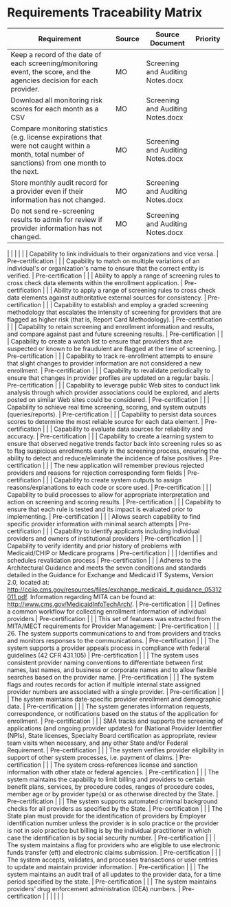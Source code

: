 # Requirements Traceability Matrix

| Requirement | Source |  Source Document | Priority |
| ----------  | ------ | --------- | ---------- |
| Keep a record of the date of each screening/monitoring event, the score, and the agencies decision for each provider.  | MO | Screening and Auditing Notes.docx | |
| Download all monitoring risk scores for each month as a CSV | MO | Screening and Auditing Notes.docx | |
| Compare monitoring statistics (e.g. license expirations that were not caught within a month, total  number of sanctions) from one month to the next. | MO | Screening and Auditing Notes.docx | |
| Store monthly audit record for a provider even if their information has not changed. | MO | Screening and Auditing Notes.docx | |
| Do not send re-screening results to admin for review if provider information has not changed. | MO | Screening and Auditing Notes.docx | |
| 
|  |  |   |
| Capability to link individuals to their organizations and vice versa. | Pre-certification |  |
| Capability to match on multiple variations of an individual's or organization's name to ensure that the correct entity is verified. | Pre-certification |  |
| Ability to apply a range of screening rules to cross check data elements within the enrollment application. | Pre-certification |  |
| Ability to apply a range of screening rules to cross check data elements against authoritative external sources for consistency. | Pre-certification |  |
| Capability to establish and employ a graded screening methodology that escalates the intensity of screening for providers that are flagged as higher risk (that is, Report Card Methodology). | Pre-certification |  |
| Capability to retain screening and enrollment information and results, and compare against past and future screening results. | Pre-certification |  |
| Capability to create a watch list to ensure that providers that are suspected or known to be fraudulent are flagged at the time of screening. | Pre-certification |  |
| Capability to track re-enrollment attempts to ensure that slight changes to provider information are not considered a new enrollment. | Pre-certification |  |
| Capability to revalidate periodically to ensure that changes in provider profiles are updated on a regular basis. | Pre-certification |  |
| Capability to leverage public Web sites to conduct link analysis through which provider associations could be explored, and alerts posted on similar Web sites could be considered. | Pre-certification |  |
| Capability to achieve real time screening, scoring, and system outputs (queries/reports). | Pre-certification |  |
| Capability to persist data sources scores to determine the most reliable source for each data element. | Pre-certification |  |
| Capability to evaluate data sources for reliability and accuracy. | Pre-certification |  |
| Capability to create a learning system to ensure that observed negative trends factor back into screening rules so as to flag suspicious enrollments early in the screening process, ensuring the ability to detect and reduce/eliminate the incidence of false positives. | Pre-certification |  |
| The new application will remember previous rejected providers and reasons for rejection corresponding form fields | Pre-certification |  |
| Capability to create system outputs to assign reasons/explanations to each code or score used. | Pre-certification |  |
| Capability to build processes to allow for appropriate interpretation and action on screening and scoring results. | Pre-certification |  |
| Capability to ensure that each rule is tested and its impact is evaluated prior to implementing. | Pre-certification |  |
| Allows search capability to find specific provider information with minimal search attempts | Pre-certification |  |
| Capability to identify applicants including individual providers and owners of institutional providers | Pre-certification |  |
| Capability to verify identity and prior history of problems with Medicaid/CHIP or Medicare programs | Pre-certification |  |
| Identifies and schedules revalidation process | Pre-certification |  |
| Adheres to the Architectural Guidance and meets the seven conditions and standards detailed in the Guidance for Exchange and Medicaid IT Systems, Version 2.0, located at: http://cciio.cms.gov/resources/files/exchange_medicaid_it_guidance_05312011.pdf.  Information regarding MITA can be found at: http://www.cms.gov/MedicaidInfoTechArch/. | Pre-certification |  |
| Defines a common workflow for collecting enrollment information of individual providers | Pre-certification |  |
| This set of features was extracted from the MITA/MECT requirements for Provider Management: | Pre-certification |  |
| 26. The system supports communications to and from providers and tracks and monitors responses to the communications. | Pre-certification |  |
| The system supports a provider appeals process in compliance with federal guidelines (42 CFR 431.105) | Pre-certification |  |
| The system uses consistent provider naming conventions to differentiate between first names, last names, and business or corporate names and to allow flexible searches based on the provider name. | Pre-certification |  |
| The system flags and routes records for action if multiple internal state assigned provider numbers are associated with a single provider. | Pre-certification |  |
| The system maintains date-specific provider enrollment and demographic data. | Pre-certification |  |
| The system generates information requests, correspondence, or notifications based on the status of the application for enrollment. | Pre-certification |  |
| SMA tracks and supports the screening of applications (and ongoing provider updates) for (National Provider Identifier (NPIs), State licenses, Specialty Board certification as appropriate, review team visits when necessary, and any other State and/or Federal Requirement. | Pre-certification |  |
| The system verifies provider eligibility in support of other system processes, i.e. payment of claims. | Pre-certification |  |
| The system cross-references license and sanction information with other state or federal agencies. | Pre-certification |  |
| The system maintains the capability to limit billing and providers to certain benefit plans, services, by procedure codes, ranges of procedure codes, member age or by provider type(s) or as otherwise directed by the State. | Pre-certification |  |
| The system supports automated criminal background checks for all providers as specified by the State. | Pre-certification |  |
| The State plan must provide for the identification of providers by Employer identification number unless the provider is in solo practice or the provider is not in solo practice but billing is by the individual practitioner in which case the identification is by social security number. | Pre-certification |  |
| The system maintains a flag for providers who are eligible to use electronic funds transfer (eft) and electronic claims submission. | Pre-certification |  |
| The system accepts, validates, and processes transactions or user entries to update and maintain provider information. | Pre-certification |  |
| The system maintains an audit trail of all updates to the provider data, for a time period specified by the state. | Pre-certification |  |
| The system maintains providers’ drug enforcement administration (DEA) numbers. | Pre-certification |  |
|   |  |  |
